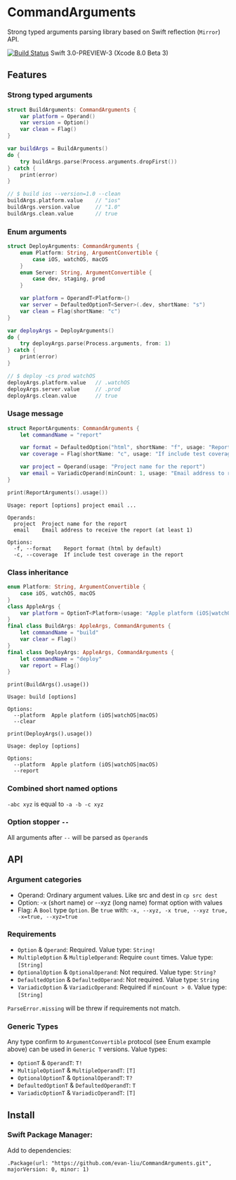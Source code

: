# CommandArguments

Strong typed arguments parsing library based on Swift reflection (`Mirror`) API. 

[![Build Status](https://travis-ci.org/evan-liu/CommandArguments.svg)](https://travis-ci.org/evan-liu/CommandArguments)
Swift 3.0-PREVIEW-3 (Xcode 8.0 Beta 3)

## Features

### Strong typed arguments 

```swift
struct BuildArguments: CommandArguments {
    var platform = Operand()
    var version = Option()
    var clean = Flag()
}

var buildArgs = BuildArguments()
do {
    try buildArgs.parse(Process.arguments.dropFirst())
} catch {
    print(error)
}

// $ build ios --version=1.0 --clean
buildArgs.platform.value    // "ios"
buildArgs.version.value     // "1.0"
buildArgs.clean.value       // true
```

### Enum arguments

```swift
struct DeployArguments: CommandArguments {
    enum Platform: String, ArgumentConvertible {
        case iOS, watchOS, macOS
    }
    enum Server: String, ArgumentConvertible {
        case dev, staging, prod
    }

    var platform = OperandT<Platform>()
    var server = DefaultedOptionT<Server>(.dev, shortName: "s")
    var clean = Flag(shortName: "c")
}

var deployArgs = DeployArguments()
do {
    try deployArgs.parse(Process.arguments, from: 1)
} catch {
    print(error)
}

// $ deploy -cs prod watchOS
deployArgs.platform.value   // .watchOS
deployArgs.server.value     // .prod
deployArgs.clean.value      // true
```

### Usage message

```swift
struct ReportArguments: CommandArguments {
    let commandName = "report"

    var format = DefaultedOption("html", shortName: "f", usage: "Report format (html by default)")
    var coverage = Flag(shortName: "c", usage: "If include test coverage in the report")

    var project = Operand(usage: "Project name for the report")
    var email = VariadicOperand(minCount: 1, usage: "Email address to receive the report (at least 1)")
}

print(ReportArguments().usage())
```

```
Usage: report [options] project email ...

Operands:
  project  Project name for the report
  email    Email address to receive the report (at least 1)

Options:
  -f, --format    Report format (html by default)
  -c, --coverage  If include test coverage in the report
```
 
### Class inheritance

```swift
enum Platform: String, ArgumentConvertible {
    case iOS, watchOS, macOS
}
class AppleArgs {
    var platform = OptionT<Platform>(usage: "Apple platform (iOS|watchOS|macOS)")
}
final class BuildArgs: AppleArgs, CommandArguments {
    let commandName = "build"
    var clear = Flag()
}
final class DeployArgs: AppleArgs, CommandArguments {
    let commandName = "deploy"
    var report = Flag()
}
```

`print(BuildArgs().usage())`

```
Usage: build [options]

Options:
  --platform  Apple platform (iOS|watchOS|macOS)
  --clear
```

`print(DeployArgs().usage())`

```
Usage: deploy [options]

Options:
  --platform  Apple platform (iOS|watchOS|macOS)
  --report
```

### Combined short named options

`-abc xyz` is equal to `-a -b -c xyz`

### Option stopper `--`

All arguments after `--` will be parsed as `Operand`s

## API

### Argument categories

- Operand: Ordinary argument values. Like src and dest in `cp src dest`
- Option: -x (short name) or --xyz (long name) format option with values
- Flag: A `Bool` type `Option`. Be `true` with: `-x, --xyz, -x true, --xyz true, -x=true, --xyz=true`

### Requirements

- `Option` & `Operand`: Required. Value type: `String!`
- `MultipleOption` & `MultipleOperand`: Require `count` times. Value type: `[String]`
- `OptionalOption` & `OptionalOperand`: Not required. Value type: `String?`
- `DefaultedOption` & `DefaultedOperand`: Not required. Value type: `String`
- `VariadicOption` & `VariadicOperand`: Required if `minCount > 0`. Value type: `[String]`

`ParseError.missing` will be threw if requirements not match. 

### Generic Types

Any type confirm to `ArgumentConvertible` protocol (see Enum example above) can be used in `Generic T` versions. Value types: 

- `OptionT` & `OperandT`: `T!`
- `MultipleOptionT` & `MultipleOperandT`: `[T]`
- `OptionalOptionT` & `OptionalOperandT`: `T?`
- `DefaultedOptionT` & `DefaultedOperandT`: `T`
- `VariadicOptionT` & `VariadicOperandT`: `[T]`

## Install 

### Swift Package Manager: 

Add to dependencies: 

`.Package(url: "https://github.com/evan-liu/CommandArguments.git", majorVersion: 0, minor: 1)`
